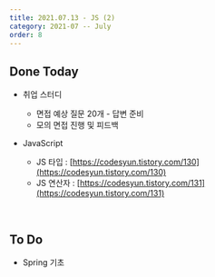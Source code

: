```yaml
---
title: 2021.07.13 - JS (2)
category: 2021-07 -- July
order: 8
---
```




## Done Today

- 취업 스터디 

  - 면접 예상 질문 20개 - 답변 준비
  - 모의 면접 진행 및 피드백
- JavaScript
  - JS 타입 : [https://codesyun.tistory.com/130](https://codesyun.tistory.com/130)
  - JS 연산자 : [https://codesyun.tistory.com/131](https://codesyun.tistory.com/131)



<br>

## To Do

- Spring 기초
